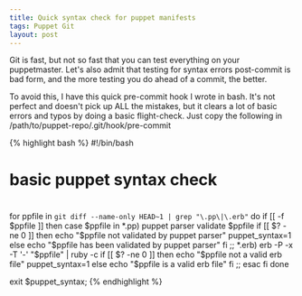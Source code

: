 ```yaml
---
title: Quick syntax check for puppet manifests 
tags: Puppet Git 
layout: post
---
```


Git is fast, but not so fast that you can test everything on your puppetmaster. Let's also admit that testing for syntax errors post-commit is bad form, and the more testing you do ahead of a commit, the better.

To avoid this, I have this quick pre-commit hook I wrote in bash.
It's not perfect and doesn't pick up ALL the mistakes, but it clears a lot of basic errors and typos by doing a basic flight-check.
Just copy the following in /path/to/puppet-repo/.git/hook/pre-commit

{% highlight  bash %}
#!/bin/bash
#
# basic puppet syntax check 
# 

for ppfile in `git diff --name-only HEAD~1 | grep "\.pp\|\.erb"` 
do
  if [[ -f $ppfile ]]
  then
    case $ppfile in
    *.pp)
      puppet parser validate $ppfile
      if [[ $? -ne 0 ]]
      then
        echo "$ppfile not validated by puppet parser"
        puppet_syntax=1
      else
        echo "$ppfile has been validated by puppet parser"
      fi ;;
    *.erb)
      erb -P -x -T '-' "$ppfile" | ruby -c
      if [[ $? -ne 0 ]]
      then
        echo "$ppfile not a valid erb file"
        puppet_syntax=1
      else
        echo "$ppfile is a valid erb file"
      fi ;;
    esac
  fi
done

exit $puppet_syntax;
{% endhighlight %}


